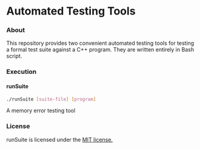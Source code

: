 # Automated Testing Tools
### About
This repository provides two convenient automated testing tools for testing a formal test suite against a C++ program. They are written entirely in Bash script.

### Execution
#### runSuite
```Bash
./runSuite [suite-file] [program]
```
A memory error testing tool
### License
runSuite is licensed under the [MIT license.](https://github.com/elailai94/Automated-Testing-Tool/blob/master/LICENSE)
